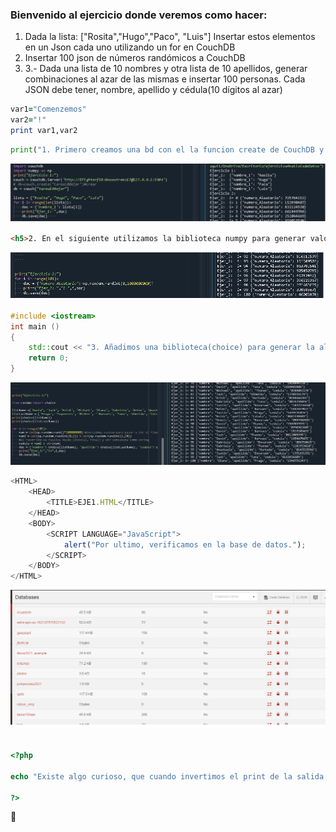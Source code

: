### Bienvenido al ejercicio donde veremos como hacer:
1. Dada la lista:
["Rosita","Hugo","Paco", "Luis"]
Insertar estos elementos en un Json cada uno utilizando un for en CouchDB
2. Insertar 100 json de números randómicos a CouchDB
3. 3.- Dada una lista de 10 nombres y otra lista de 10 apellidos, generar combinaciones al azar de las mismas e insertar 100 personas. Cada JSON debe tener, nombre, apellido y cédula(10 dígitos al azar)

```ruby
var1="Comenzemos"
var2="!"
print var1,var2
```

```python
print("1. Primero creamos una bd con el la funcion create de CouchDB y luego procedemos con la lista y el for respectivo para llevar a cabo el ejercicio)
```
![Imagen del ejercicio 1](img/1.png)

```html
<h5>2. En el siguiente utilizamos la biblioteca numpy para generar valores entre de la funcion entre (0 hasta 1000000000) para mandarlo por el for con iteraciones de 100</h5>
```
![Imagen ejercicio 2](img/2.png)

```c++
#include <iostream>
int main () 
{
    std::cout << "3. Añadimos una biblioteca(choice) para generar la aletoriedad de las listas y usamos una concatenación de numeros random con ""str"" para generar un valor de 10 digitos.";
    return 0;
}
```
![Imagen ejercicio 3](img/3.png)

```javascript
<HTML>
    <HEAD>
        <TITLE>EJE1.HTML</TITLE>
    </HEAD>
    <BODY>
        <SCRIPT LANGUAGE="JavaScript">
            alert("Por ultimo, verificamos en la base de datos.");
        </SCRIPT>
    </BODY>
</HTML>
```
![Imagen ejercicio](img/0.png)

```php

<?php

echo "Existe algo curioso, que cuando invertimos el print de la salida por consola, se ve como el documento json se ha modificado, añadiendo el id y rev";

?>
```
:racehorse: